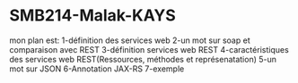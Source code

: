 # SMB214-Malak-KAYS

mon plan est:
1-définition des services web
2-un mot sur soap et comparaison avec REST
3-définition services web REST
4-caractéristiques des services web REST(Ressources, méthodes et représenatation)
5-un mot sur JSON
6-Annotation JAX-RS
7-exemple
